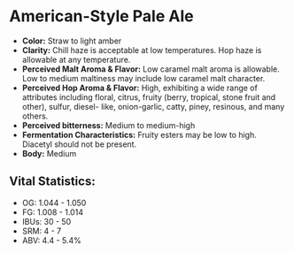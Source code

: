 # American-Style Pale Ale

- **Color:** Straw to light amber
- **Clarity:** Chill haze is acceptable at low temperatures. Hop haze is allowable at any temperature.
- **Perceived Malt Aroma & Flavor:** Low caramel malt aroma is allowable. Low to medium maltiness may include low caramel malt character.
- **Perceived Hop Aroma & Flavor:** High, exhibiting a wide range of attributes including floral, citrus, fruity (berry, tropical, stone fruit and other), sulfur, diesel- like, onion-garlic, catty, piney, resinous, and many others.
- **Perceived bitterness:** Medium to medium-high
- **Fermentation Characteristics:** Fruity esters may be low to high. Diacetyl should not be present.
- **Body:** Medium

## Vital Statistics:

- OG: 1.044 - 1.050
- FG: 1.008 - 1.014
- IBUs: 30 - 50
- SRM: 4 - 7
- ABV: 4.4 - 5.4% 
